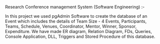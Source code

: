 Research Conference management System (Software Engineering) :- 

  In this project we used pgAdmin Software to create the database of an Event which includes the details of Team Size - 4
Events, Participants, Teams, Schedule, Venues, Coordinator, Mentor, Winner, Sponsor, Expenditure. We have made ER diagram, Relation Diagram, FDs, Queries, Console Application, DLL, Triggers and Stored Procedure of this database.
